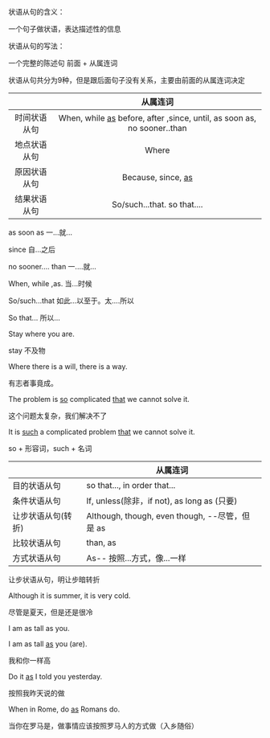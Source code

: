 状语从句的含义：

一个句子做状语，表达描述性的信息

状语从句的写法：

一个完整的陈述句 前面 + 从属连词

状语从句共分为9种，但是跟后面句子没有关系，主要由前面的从属连词决定

|              |                           从属连词                           |
| :----------: | :----------------------------------------------------------: |
| 时间状语从句 | When, while <u>as</u>              before, after ,since, until, as soon as, no sooner..than |
| 地点状语从句 |                            Where                             |
| 原因状语从句 |                  Because, since, <u>as</u>                   |
| 结果状语从句 |                So/such...that.   so that....                 |

as soon as 一...就...

since 自...之后

no sooner.... than 一....就...

When, while ,as. 当...时候

So/such...that 如此...以至于。太....所以

So that... 所以...



Stay where you are.

stay 不及物

Where there is a will, there is a way.

有志者事竟成。

The problem is <u>so</u> complicated <u>that</u> we cannot solve it.

这个问题太复杂，我们解决不了

It is <u>such</u> a complicated problem <u>that</u> we cannot solve it.

so + 形容词，such + 名词

|                    | 从属连词                                       |
| ------------------ | ---------------------------------------------- |
| 目的状语从句       | so that..., in order that...                   |
| 条件状语从句       | If, unless(除非，if not), as long as (只要)    |
| 让步状语从句(转折) | Although, though, even though, --尽管，但是 as |
| 比较状语从句       | than, as                                       |
| 方式状语从句       | As-- 按照...方式，像...一样                    |

让步状语从句，明让步暗转折

Although it is summer, it is very cold.

尽管是夏天，但是还是很冷



I am as tall as you.

I am as tall <u>as</u> you (are).

我和你一样高



Do it <u>as</u> I told you yesterday.

按照我昨天说的做

When in Rome, do <u>as</u> Romans do.

当你在罗马是，做事情应该按照罗马人的方式做（入乡随俗） 